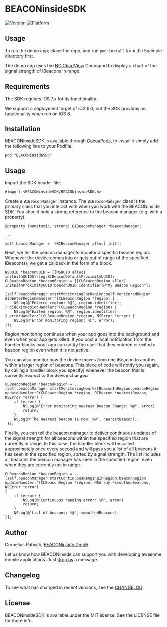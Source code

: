 # BEACONinsideSDK

[![Version](http://cocoapod-badges.herokuapp.com/v/BEACONinsideSDK/badge.png)](http://cocoadocs.org/docsets/BEACONinsideSDK)
[![Platform](http://cocoapod-badges.herokuapp.com/p/BEACONinsideSDK/badge.png)](http://cocoadocs.org/docsets/BEACONinsideSDK)

## Usage

To run the demo app; clone the repo, and run `pod install` from the Example directory first.

The demo app uses the [NCIChartView](https://github.com/FlowForwarding/dynamiccharts) Cocoapod to display a chart of the signal strength of iBeacons in range.

## Requirements

The SDK requires iOS 7.x for its functionality.

We support a deployment target of iOS 6.0, but the SDK provides no functionality when run on iOS 6.

## Installation

BEACONinsideSDK is available through [CocoaPods](http://cocoapods.org), to install
it simply add the following line to your Podfile:

    pod "BEACONinsideSDK"

## Usage

Import the SDK header file:

    #import <BEACONinsideSDK/BEACONinsideSDK.h>

Create a `BIBeaconManager` instance. The `BIBeaconManager` class is the primary class that you interact with when you work with the BEACONinside SDK. You should hold a strong reference to the beacon manager (e.g. with a property).

    @property (nonatomic, strong) BIBeaconManager *beaconManager;
    
    ...
    
    self.beaconManager = [[BIBeaconManager alloc] init];

Next, we tell the beacon manager to monitor a specific beacon region. Whenever the device comes into or gets out of range of the specified iBeacon(s), we get a callback in the form of a block.

    NSUUID *beaconUUID = [[NSUUID alloc] initWithUUIDString:BIBeaconDefaultProximityUUID];
    CLBeaconRegion *beaconRegion = [[CLBeaconRegion alloc] initWithProximityUUID:beaconUUID identifier:@"My Beacon Region"];
    
    [self.beaconManager startMonitoringForRegion:self.monitoredRegion 
    didEnterRegionHandler:^(CLBeaconRegion *region) {
        NSLog(@"Entered region: %@", region.identifier);
    } didExitRegionHandler:^(CLBeaconRegion *region) {
        NSLog(@"Exited region: %@", region.identifier);
    } errorHandler:^(CLBeaconRegion *region, NSError *error) {
        NSLog(@"Error monitoring region: %@", error);
    }];

Region monitoring continues when your app goes into the background and even when your app gets killed. If you post a local notification from the handler blocks, your app can notify the user that they entered or exited a beacon region even when it is not active.

You can also monitor how the device moves from one iBeacon to another within a larger region of beacons. This piece of code will notify you (again, by calling a handler block you specify) whenever the beacon that is currently nearest to the device changes:

    CLBeaconRegion *beaconRegion = ...
    [self.beaconManager startMonitoringNearestBeaconInRegion:beaconRegion
    updateHandler:^(CLBeaconRegion *region, BIBeacon *nearestBeacon, NSError *error) {
        if (error) {
            NSLog(@"Error monitoring nearest beacon change: %@", error)
            return;
        }
        NSLog(@"The nearest beacon is now: %@", nearestBeacon);
     }];

Finally, you can tell the beacon manager to deliver continuous updates of the signal strength  for all beacons within the specified region that are currently in range. In this case, the handler block will be called approximately once every second and will pass you a list of all beacons it has seen in the specified region, sorted by signal strength. The list includes all beacons the beacon manager has seen in the specified region, even when they are currently not in range.

    CLBeaconRegion *beaconRegion = ...
    [self.beaconManager startContinuousRangingInRegion:beaconRegion
    updateHandler:^(CLBeaconRegion *region, NSArray *smoothedBeacons, NSError *error)
    {
        if (error) {
            NSLog(@"Continuous ranging error: %@", error)
            return;
        }
        NSLog(@"List of beacons: %@", smoothedBeacons);
    }];

## Author

Cornelius Rabsch, [BEACONinside GmbH](http://www.beaconinside.com/)

Let us know how BEACONinside can support you with developing awesome mobile applications. Just [drop us](mailto:support@beaconinside.com) a message.

## Changelog

To see what has changed in recent versions, see the [CHANGELOG](https://github.com/beaconinside/BEACONinside-SDK-iOS/blob/master/CHANGELOG.md).

## License

BEACONinsideSDK is available under the MIT license. See the LICENSE file for more info.


